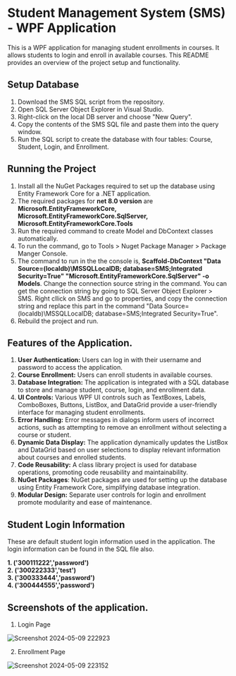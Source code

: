 # Student Management System (SMS) - WPF Application

This is a WPF application for managing student enrollments in courses. It allows students to login and enroll in available courses. This README provides an overview of the project setup and functionality.

## Setup Database

1. Download the SMS SQL script from the repository.
2. Open SQL Server Object Explorer in Visual Studio.
3. Right-click on the local DB server and choose "New Query".
4. Copy the contents of the SMS SQL file and paste them into the query window.
5. Run the SQL script to create the database with four tables: Course, Student, Login, and Enrollment.

## Running the Project

1. Install all the NuGet Packages required to set up the database using Entity Framework Core for a .NET application.
2. The required packages for **net 8.0 version** are **Microsoft.EntityFrameworkCore, Microsoft.EntityFrameworkCore.SqlServer, Microsoft.EntityFrameworkCore.Tools**
3. Run the required command to create Model and DbContext classes automatically.
4. To run the command, go to Tools > Nuget Package Manager > Package Manger Console.
5. The command to run in the the console is, **Scaffold-DbContext "Data Source=(localdb)\MSSQLLocalDB; database=SMS;Integrated Security=True" "Microsoft.EntityFrameworkCore.SqlServer" -o Models**. Change the connection source string in the command. You can get the connection string by going to SQL Server Object Explorer > SMS. Right cllick on SMS and go to properties, and copy the connection string and replace this part in the command "Data Source=(localdb)\MSSQLLocalDB; database=SMS;Integrated Security=True".
6. Rebuild the project and run.

## Features of the Application.

1. **User Authentication:** Users can log in with their username and password to access the application.
2. **Course Enrollment:** Users can enroll students in available courses.
3. **Database Integration:** The application is integrated with a SQL database to store and manage student, course, login, and enrollment data.
4. **UI Controls:** Various WPF UI controls such as TextBoxes, Labels, ComboBoxes, Buttons, ListBox, and DataGrid provide a user-friendly interface for managing student enrollments.
5. **Error Handling:** Error messages in dialogs inform users of incorrect actions, such as attempting to remove an enrollment without selecting a course or student.
6. **Dynamic Data Display:** The application dynamically updates the ListBox and DataGrid based on user selections to display relevant information about courses and enrolled students.
7. **Code Reusability:** A class library project is used for database operations, promoting code reusability and maintainability.
8. **NuGet Packages**: NuGet packages are used for setting up the database using Entity Framework Core, simplifying database integration.
9. **Modular Design:** Separate user controls for login and enrollment promote modularity and ease of maintenance.

## Student Login Information

These are default student login information used in the application. The login information can be found in the SQL file also.


**1. ('300111222','password') <br>
2. ('300222333','test') <br>
3. ('300333444','password') <br>
4. ('300444555','password')** <br>

## Screenshots of the application.

1. Login Page
   
![Screenshot 2024-05-09 222923](https://github.com/Khalid-24/student-course-enrollment-applicaiton/assets/145816901/fd278c3d-f183-46d8-b95a-536aebaded85)

2. Enrollment Page
   
![Screenshot 2024-05-09 223152](https://github.com/Khalid-24/student-course-enrollment-applicaiton/assets/145816901/fba73b7b-a769-48ec-a7bc-88da30886dc5)


 


